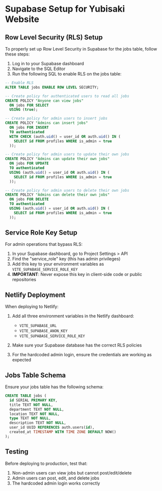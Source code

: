 # Supabase Setup for Yubisaki Website

## Row Level Security (RLS) Setup

To properly set up Row Level Security in Supabase for the jobs table, follow these steps:

1. Log in to your Supabase dashboard
2. Navigate to the SQL Editor
3. Run the following SQL to enable RLS on the jobs table:

```sql
-- Enable RLS
ALTER TABLE jobs ENABLE ROW LEVEL SECURITY;

-- Create policy for authenticated users to read all jobs
CREATE POLICY "Anyone can view jobs" 
  ON jobs FOR SELECT 
  USING (true);

-- Create policy for admin users to insert jobs
CREATE POLICY "Admins can insert jobs" 
  ON jobs FOR INSERT 
  TO authenticated
  WITH CHECK (auth.uid() = user_id OR auth.uid() IN (
    SELECT id FROM profiles WHERE is_admin = true
  ));

-- Create policy for admin users to update their own jobs
CREATE POLICY "Admins can update their own jobs" 
  ON jobs FOR UPDATE 
  TO authenticated
  USING (auth.uid() = user_id OR auth.uid() IN (
    SELECT id FROM profiles WHERE is_admin = true
  ));

-- Create policy for admin users to delete their own jobs
CREATE POLICY "Admins can delete their own jobs" 
  ON jobs FOR DELETE 
  TO authenticated
  USING (auth.uid() = user_id OR auth.uid() IN (
    SELECT id FROM profiles WHERE is_admin = true
  ));
```

## Service Role Key Setup

For admin operations that bypass RLS:

1. In your Supabase dashboard, go to Project Settings > API
2. Find the "service_role" key (this has admin privileges)
3. Add this key to your environment variables as `VITE_SUPABASE_SERVICE_ROLE_KEY`
4. **IMPORTANT**: Never expose this key in client-side code or public repositories

## Netlify Deployment

When deploying to Netlify:

1. Add all three environment variables in the Netlify dashboard:
   - `VITE_SUPABASE_URL`
   - `VITE_SUPABASE_ANON_KEY`
   - `VITE_SUPABASE_SERVICE_ROLE_KEY`

2. Make sure your Supabase database has the correct RLS policies

3. For the hardcoded admin login, ensure the credentials are working as expected

## Jobs Table Schema

Ensure your jobs table has the following schema:

```sql
CREATE TABLE jobs (
  id SERIAL PRIMARY KEY,
  title TEXT NOT NULL,
  department TEXT NOT NULL,
  location TEXT NOT NULL,
  type TEXT NOT NULL,
  description TEXT NOT NULL,
  user_id UUID REFERENCES auth.users(id),
  created_at TIMESTAMP WITH TIME ZONE DEFAULT NOW()
);
```

## Testing

Before deploying to production, test that:

1. Non-admin users can view jobs but cannot post/edit/delete
2. Admin users can post, edit, and delete jobs
3. The hardcoded admin login works correctly